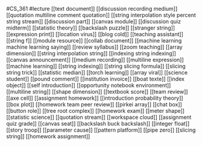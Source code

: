 #CS_361
#lecture
[[text document]]
[[discussion recording medium]]
[[quotation multiline comment quotation]]
[[string interpolation style percent string stream]]
[[discussion part]]
[[canvas module]]
[[discussion quiz midterm]]
[[statistic theory]]
[[backslash puzzle]]
[[stranger string]]
[[expression print]]
[[location virus]]
[[blog cold]]
[[teaching assistant]]
[[string f]]
[[module resource]]
[[collab document]]
[[machine learning machine learning saying]]
[[review syllabus]]
[[zoom teaching]]
[[array dimension]]
[[string interpolation string]]
[[indexing string indexing]]
[[canvas announcement]]
[[medium recording]]
[[multiline expression]]
[[machine learning]]
[[string indexing]]
[[string slicing formula]]
[[slicing string trick]]
[[statistic median]]
[[torch learning]]
[[array viral]]
[[science student]]
[[pound comment]]
[[institution invoice]]
[[boat texte]]
[[index object]]
[[self introduction]]
[[opportunity notebook environment]]
[[multiline string]]
[[shape dimension]]
[[textbook score]]
[[team review]]
[[axe cell]]
[[assignment homework]]
[[introduction probability theory]]
[[box plot]]
[[homework team peer review]]
[[pirkei array]]
[[chat box]]
[[button role]]
[[tree root complex]]
[[homework exam]]
[[meter shape]]
[[statistic science]]
[[quotation stream]]
[[workspace cloud]]
[[assignment quiz grade]]
[[canvas seat]]
[[backslash buck backslash]]
[[integer float]]
[[story troop]]
[[parameter cause]]
[[pattern platform]]
[[pipe zero]]
[[slicing string]]
[[homework assignment]]
